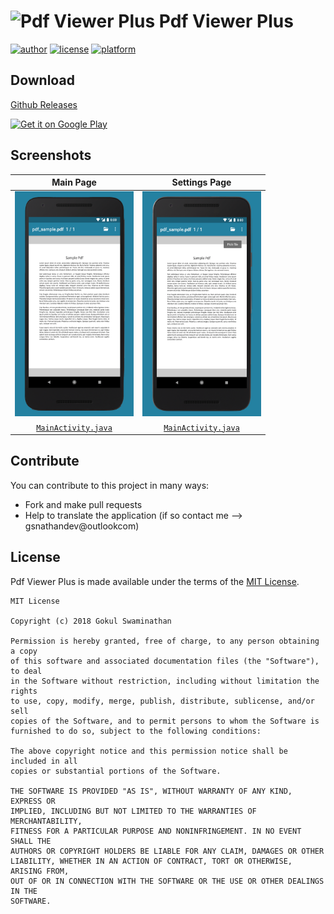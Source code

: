 # ![Pdf Viewer Plus](https://github.com/JavaCafe01/PdfViewer/blob/master/app/src/main/res/mipmap-mdpi/ic_launcher.png "Pdf Viewer Unlimited") Pdf Viewer Plus 

[//]: # (Shields)

[![author](https://img.shields.io/badge/author-Gokul%20Swaminathan-lightgrey.svg?style=flat-square)](https://github.com/JavaCafe01)
[![license](https://img.shields.io/badge/license-MIT-blue.svg?style=flat-square)](https://github.com/JavaCafe01/PdfViewer/blob/master/LICENSE) [![platform](https://img.shields.io/badge/platform-Android-green.svg?style=flat-square)](https://www.android.com/)


## Download

[Github Releases](https://github.com/JavaCafe01/PdfViewer/releases)

<a href=''><img width="250" alt='Get it on Google Play' src='https://play.google.com/intl/en_us/badges/images/generic/en_badge_web_generic.png'/></a>



## Screenshots

| Main Page | Settings Page |
|:-:|:-:|
| <img src ="./images/mainpage.png" width="190" height="360"/> | <img src ="./images/mainpage2.png" width="190" height="360"/> |
| [`MainActivity.java`](https://github.com/JavaCafe01/PdfViewer/blob/master/app/src/main/java/com/gsnathan/pdfviewer/MainActivity.java) |  [`MainActivity.java`](https://github.com/JavaCafe01/PdfViewer/blob/master/app/src/main/java/com/gsnathan/pdfviewer/MainActivity.java)  | 


## Contribute

You can contribute to this project in many ways:
* Fork and make pull requests
* Help to translate the application (if so contact me --> gsnathandev@outlookcom)


## License

Pdf Viewer Plus is made available under the terms of the [MIT License](https://opensource.org/licenses/MIT).
```
MIT License

Copyright (c) 2018 Gokul Swaminathan

Permission is hereby granted, free of charge, to any person obtaining a copy
of this software and associated documentation files (the "Software"), to deal
in the Software without restriction, including without limitation the rights
to use, copy, modify, merge, publish, distribute, sublicense, and/or sell
copies of the Software, and to permit persons to whom the Software is
furnished to do so, subject to the following conditions:

The above copyright notice and this permission notice shall be included in all
copies or substantial portions of the Software.

THE SOFTWARE IS PROVIDED "AS IS", WITHOUT WARRANTY OF ANY KIND, EXPRESS OR
IMPLIED, INCLUDING BUT NOT LIMITED TO THE WARRANTIES OF MERCHANTABILITY,
FITNESS FOR A PARTICULAR PURPOSE AND NONINFRINGEMENT. IN NO EVENT SHALL THE
AUTHORS OR COPYRIGHT HOLDERS BE LIABLE FOR ANY CLAIM, DAMAGES OR OTHER
LIABILITY, WHETHER IN AN ACTION OF CONTRACT, TORT OR OTHERWISE, ARISING FROM,
OUT OF OR IN CONNECTION WITH THE SOFTWARE OR THE USE OR OTHER DEALINGS IN THE
SOFTWARE.
```


